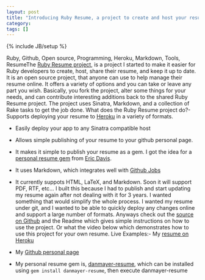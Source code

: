 ```yaml
---
layout: post
title: "Introducing Ruby Resume, a project to create and host your resume"
category:
tags: []
---
```

{% include JB/setup %}

Ruby, Github, Open source, Programming, Heroku, Markdown, Tools, ResumeThe [Ruby Resume project](http://github.com/danmayer/Resume), is a project I started to make it easier for Ruby developers to create, host, share their resume, and keep it up to date. It is an open source project, that anyone can use to help manage their resume online. It offers a variety of options and you can take or leave any part you wish. Basically, you fork the project, alter some things for your needs, and can contribute interesting additions back to the shared Ruby Resume project.    The project uses Sinatra, Markdown, and a collection of Rake tasks to get the job done.     What does the Ruby Resume project do?- Supports deploying your resume to [Heroku](http://heroku.com) in a variety of formats.

- Easily deploy your app to any Sinatra compatible host

- Allows simple publishing of your resume to your github personal page.

- It makes it simple to publish your resume as a gem. I got the idea for a [personal resume gem](http://groups.google.com/group/rails-business/msg/68cf8a890c0d4fc8?pli=1) from [Eric Davis](http://twitter.com/edavis10).

- It uses Markdown, which integrates well with [Github Jobs](http://github.com/blog/553-looking-for-a-job-let-github-help)

- It currently suppots HTML, LaTeX, and Markdown. Soon it will support PDF, RTF, etc...
    I built this because I had to publish and start updating my resume again after not dealing with it for 3 years. I wanted something that would simplify the whole process. I wanted my resume under git, and I wanted to be able to quickly deploy any changes online and support a large number of formats.    Anyways check out the [source on Github](http://github.com/danmayer/Resume) and the Readme which gives simple instructions on how to use the project. Or what the video below which demonstrates how to use this project for your own resume.    Live Examples:- My [resume on Heroku](http://resume.mayerdan.com)

- My [Github personal page](http://danmayer.github.com)

- My personal resume gem is, [danmayer-resume](http://rubygems.org/gems/danmayer-resume), which can be installed using ``gem install danmayer-resume``, then execute danmayer-resume